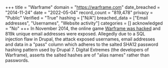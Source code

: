 +++
title = "Warframe"
domain = "https://warframe.com"
date_breached = "2014-11-24"
date = "2022-05-04"
record_count = "819,478"
privacy = "Public"
Verified = "True"
hashing = ["N/A"]
breached_data = ["Email addresses", "Usernames", "Website activity"]
categories = []
acknowledged = "No"
+++
In November 2014, the online game <a href="http://motherboard.vice.com/read/gaming-site-warframe-hacked" target="_blank" rel="noopener">Warframe was hacked</a> and 819k unique email addresses were exposed. Allegedly due to a SQL injection flaw in Drupal, the attack exposed usernames, email addresses and data in a "pass" column which adheres to the salted SHA12 password hashing pattern used by Drupal 7. Digital Extremes (the developers of Warframe), asserts the salted hashes are of "alias names" rather than passwords.
